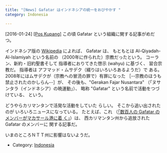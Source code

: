 ```yaml
---
title: "[News] Gafatar はインドネシアの統一をおびやかす "
category: Indonesia

---
```


[2016-01-24] [[Pos Kupang]](http://dlvr.it/KJCt5l)  この頃 Gafatar という組織に関する記事がめだつ。

 インドネシア版の 
[Wikipedia](https://id.wikipedia.org/wiki/Al-Qiyadah_Al-Islamiyah) によれば、
Gafatar は、
もともとは Al-Qiyadah- Al-Islamiyah という名前の
（2000年に作られた）宗教だったという。
コーラン、新約・旧約聖書そして
指導者におりてきた啓示 (wahyu) に基づく、
習合宗教だ。
指導者は
アフマッド・ムサデク（綴りはいろいろあるようだ）で
ある。
2008年にはムサデクが（宗教への冒涜の罪で）有罪になった
［--宗教のほうも禁止されたのかしらん--］が、
その後も、"Gerakan Fajar Nusantara"
（「ヌサンタラ（インドネシア）の暁運動」）、
略称 "Gafatar" という名前で活動をつづけている、
という。

 どうやらカリマンタンで活発な活動をしていた
らしい。
そこから追い出されたのが
いろいろニュースになっている。
たとえば、これ
（[「数百人の Gafatar のメンバーがマカサール港に着
く」](http://sulawesi.metropolitan.id/2016/01/ratusan-eks-gafatar-tiba-di-pelabuhan-makassar-ini-foto-fotonya/#ixzz3yV2GmF1n)）は、
西カリマンタン州から追放された Gafatar のメンバーに
関する記事だ。

 いまのところＮＴＴ州に影響はないようだ。

- Category: [Indonesia](/categories.html#Indonesia)

